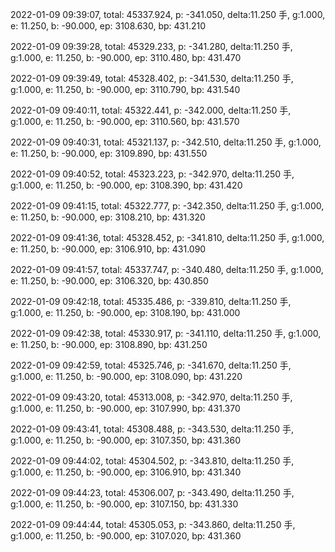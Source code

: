 2022-01-09 09:39:07, total: 45337.924, p: -341.050, delta:11.250 手, g:1.000, e: 11.250, b: -90.000, ep: 3108.630, bp: 431.210

2022-01-09 09:39:28, total: 45329.233, p: -341.280, delta:11.250 手, g:1.000, e: 11.250, b: -90.000, ep: 3110.480, bp: 431.470

2022-01-09 09:39:49, total: 45328.402, p: -341.530, delta:11.250 手, g:1.000, e: 11.250, b: -90.000, ep: 3110.790, bp: 431.540

2022-01-09 09:40:11, total: 45322.441, p: -342.000, delta:11.250 手, g:1.000, e: 11.250, b: -90.000, ep: 3110.560, bp: 431.570

2022-01-09 09:40:31, total: 45321.137, p: -342.510, delta:11.250 手, g:1.000, e: 11.250, b: -90.000, ep: 3109.890, bp: 431.550

2022-01-09 09:40:52, total: 45323.223, p: -342.970, delta:11.250 手, g:1.000, e: 11.250, b: -90.000, ep: 3108.390, bp: 431.420

2022-01-09 09:41:15, total: 45322.777, p: -342.350, delta:11.250 手, g:1.000, e: 11.250, b: -90.000, ep: 3108.210, bp: 431.320

2022-01-09 09:41:36, total: 45328.452, p: -341.810, delta:11.250 手, g:1.000, e: 11.250, b: -90.000, ep: 3106.910, bp: 431.090

2022-01-09 09:41:57, total: 45337.747, p: -340.480, delta:11.250 手, g:1.000, e: 11.250, b: -90.000, ep: 3106.320, bp: 430.850

2022-01-09 09:42:18, total: 45335.486, p: -339.810, delta:11.250 手, g:1.000, e: 11.250, b: -90.000, ep: 3108.190, bp: 431.000

2022-01-09 09:42:38, total: 45330.917, p: -341.110, delta:11.250 手, g:1.000, e: 11.250, b: -90.000, ep: 3108.890, bp: 431.250

2022-01-09 09:42:59, total: 45325.746, p: -341.670, delta:11.250 手, g:1.000, e: 11.250, b: -90.000, ep: 3108.090, bp: 431.220

2022-01-09 09:43:20, total: 45313.008, p: -342.970, delta:11.250 手, g:1.000, e: 11.250, b: -90.000, ep: 3107.990, bp: 431.370

2022-01-09 09:43:41, total: 45308.488, p: -343.530, delta:11.250 手, g:1.000, e: 11.250, b: -90.000, ep: 3107.350, bp: 431.360

2022-01-09 09:44:02, total: 45304.502, p: -343.810, delta:11.250 手, g:1.000, e: 11.250, b: -90.000, ep: 3106.910, bp: 431.340

2022-01-09 09:44:23, total: 45306.007, p: -343.490, delta:11.250 手, g:1.000, e: 11.250, b: -90.000, ep: 3107.150, bp: 431.330

2022-01-09 09:44:44, total: 45305.053, p: -343.860, delta:11.250 手, g:1.000, e: 11.250, b: -90.000, ep: 3107.020, bp: 431.360
